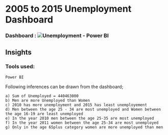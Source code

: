 # 2005 to 2015 Unemployment Dashboard

### Dashboard : ![Unemployment - Power BI](https://github.com/Rajaaram-M/Rajaa-s_Portfolio/assets/158242272/c061a028-2c5c-4013-a2d5-abffe4833a52)


## Insights

### Tools used: 
    Power BI
Following inferences can be drawn from the dashboard;


    a) Sum of Unemployed = 440463000
    b) Men are more Unemployed than Women
    c) 2010 has more unemployment and 2015 has least unemployement
    d) Men between the age 25 - 34 are most unemployed and Women between the age 16-19 are least unemployed
    e) In the year 2010 men between the age 25-35 are most unemployed
    f) In the year 2011 women between the age 25-34 are most unemployed
    g) Only in the age 65plus category women are more unemployed than men
  
